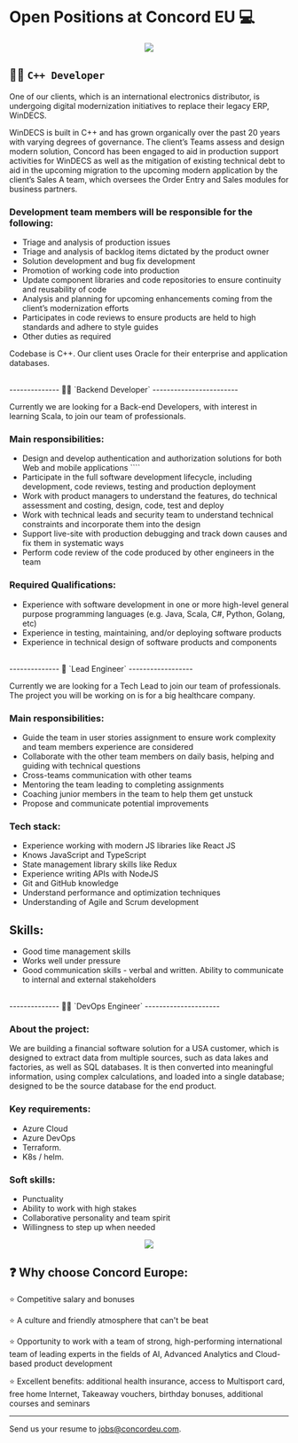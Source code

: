 
# Open Positions at Concord EU 💻

<div id="header" align="center">
  <img src="https://github.com/Concord-Europe/Open-Positions/blob/main/Join%20our%20team.jpg"/> 
</div>

👨‍🏭 `C++ Developer`
--------------

One of our clients, which is an international electronics distributor, is undergoing digital modernization initiatives to replace their legacy ERP, WinDECS.  

WinDECS is built in C++ and has grown organically over the past 20 years with varying degrees of governance. The client’s Teams assess and design modern solution, Concord has been engaged to aid in production support activities for WinDECS as well as the mitigation of existing technical debt to aid in the upcoming migration to the upcoming modern application by the client’s Sales A team, which oversees the Order Entry and Sales modules for business partners.  


### Development team members will be responsible for the following: 

- Triage and analysis of production issues
- Triage and analysis of backlog items dictated by the product owner 
- Solution development and bug fix development 
- Promotion of working code into production  
- Update component libraries and code repositories to ensure continuity and reusability of code
- Analysis and planning for upcoming enhancements coming from the client’s modernization efforts  
- Participates in code reviews to ensure products are held to high standards and adhere to style guides
- Other duties as required   
   
Codebase is C++. Our client uses Oracle for their enterprise and application databases.  


<br />
--------------
👨‍🔧 `Backend Developer`
------------------------

Currently we are looking for a Back-end Developers, with interest in learning Scala, to join our team of professionals.


### Main responsibilities:

- Design and develop authentication and authorization solutions for both Web and mobile applications ````
- Participate in the full software development lifecycle, including development, code reviews, testing and production deployment
- Work with product managers to understand the features, do technical assessment and costing, design, code, test and deploy
- Work with technical leads and security team to understand technical constraints and incorporate them into the design
- Support live-site with production debugging and track down causes and fix them in systematic ways
- Perform code review of the code produced by other engineers in the team


### Required Qualifications:

- Experience with software development in one or more high-level general purpose programming languages (e.g. Java, Scala, C#, Python, Golang, etc)
- Experience in testing, maintaining, and/or deploying software products
- Experience in technical design of software products and components


<br />
--------------
👷 `Lead Engineer`
------------------

Currently we are looking for a Tech Lead to join our team of professionals. The project you will be working on is for a big healthcare company.


### Main responsibilities:


- Guide the team in user stories assignment to ensure work complexity and team members experience are considered
- Collaborate with the other team members on daily basis, helping and guiding with technical questions
- Cross-teams communication with other teams
- Mentoring the team leading to completing assignments
- Coaching junior members in the team to help them get unstuck
- Propose and communicate potential improvements


### Tech stack:

- Experience working with modern JS libraries like React JS
- Knows JavaScript and TypeScript
- State management library skills like Redux
- Experience writing APIs with NodeJS
- Git and GitHub knowledge
- Understand performance and optimization techniques
- Understanding of Agile and Scrum development



## Skills:
- Good time management skills
- Works well under pressure
- Good communication skills - verbal and written. Ability to communicate to internal and external stakeholders

<br />
--------------
👨‍🍳 `DevOps Engineer`
---------------------


### About the project:  

We are building a financial software solution for a USA customer, which is designed to extract data from multiple sources, such as data lakes and factories, as well as SQL databases. It is then converted into meaningful information, using complex calculations, and loaded into a single database; designed to be the source database for the end product. 

### Key requirements: 

- Azure Cloud 
- Azure DevOps 
- Terraform. 
- K8s / helm. 


### Soft skills: 

- Punctuality 
- Ability to work with high stakes 
- Collaborative personality and team spirit
- Willingness to step up when needed 


  
<div id="header" align="center">
  <img src="https://github.com/Concord-Europe/Open-Positions/blob/main/our%20values.jpg"/> 
</div>


❓ Why choose Concord Europe: 
-------------------

⭐ Competitive salary and bonuses 

⭐ A culture and friendly atmosphere that can't be beat 

⭐ Opportunity to work with a team of strong, high-performing international team of leading experts in the fields of AI, Advanced Analytics and Cloud-based product development 

⭐ Excellent benefits: additional health insurance, access to Multisport card, free home Internet, Takeaway vouchers, birthday bonuses, additional courses and seminars

-------------------
Send us your resume to jobs@concordeu.com. 
